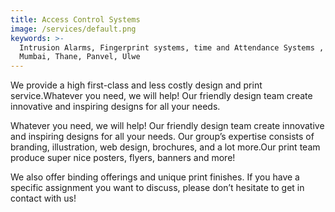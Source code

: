 ```yaml
---
title: Access Control Systems
image: /services/default.png
keywords: >-
  Intrusion Alarms, Fingerprint systems, time and Attendance Systems , Navi
  Mumbai, Thane, Panvel, Ulwe
---
```


We provide a high first-class and less costly design and print service.Whatever you need, we will help\! Our friendly design team create innovative and inspiring designs for all your needs.

Whatever you need, we will help\! Our friendly design team create innovative and inspiring designs for all your needs. Our group’s expertise consists of branding, illustration, web design, brochures, and a lot more.Our print team produce super nice posters, flyers, banners and more\!

We also offer binding offerings and unique print finishes. If you have a specific assignment you want to discuss, please don’t hesitate to get in contact with us\!
